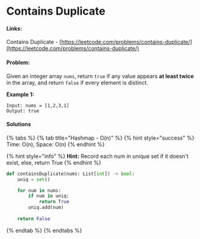 # Contains Duplicate

#### Links:

Contains Duplicate - [https://leetcode.com/problems/contains-duplicate/](https://leetcode.com/problems/contains-duplicate/)

#### Problem:

Given an integer array `nums`, return `true` if any value appears **at least twice** in the array, and return `false` if every element is distinct.

**Example 1:**

```
Input: nums = [1,2,3,1]
Output: true
```

#### Solutions

{% tabs %}
{% tab title="Hashmap - O(n)" %}
{% hint style="success" %}
Time: O(n), Space: O(n)
{% endhint %}

{% hint style="info" %}
**Hint:** Record each num in unique set if it doesn't exist, else, return True
{% endhint %}

```python
def containsDuplicate(nums: List[int]) -> bool:
    uniq = set()

    for num in nums:
        if num in uniq:
            return True
        uniq.add(num)
        
    return False
```
{% endtab %}
{% endtabs %}

